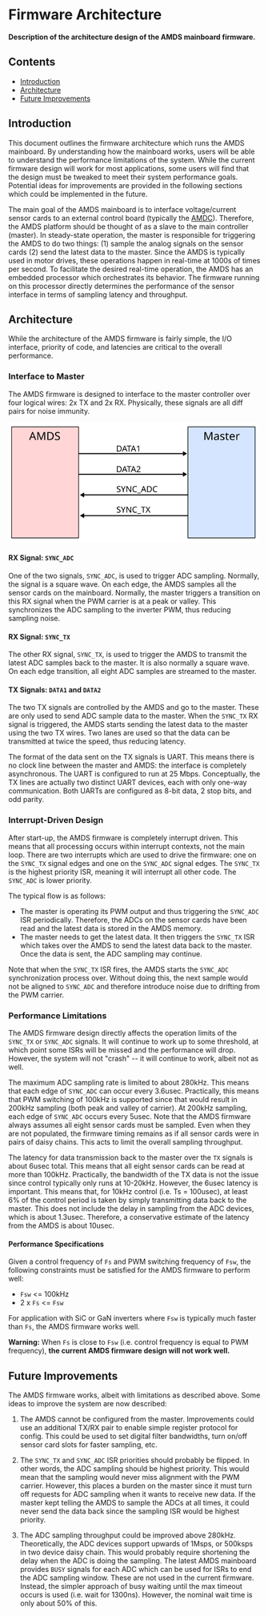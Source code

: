 # Firmware Architecture

**Description of the architecture design of the AMDS mainboard firmware.**

## Contents

- [Introduction](#introduction)
- [Architecture](#architecture)
- [Future Improvements](#future-improvements)

## Introduction

This document outlines the firmware architecture which runs the AMDS mainboard. By understanding how the mainboard works, users will be able to understand the performance limitations of the system. While the current firmware design will work for most applications, some users will find that the design must be tweaked to meet their system performance goals. Potential ideas for improvements are provided in the following sections which could be implemented in the future.

The main goal of the AMDS mainboard is to interface voltage/current sensor cards to an external control board (typically the [AMDC](https://amdc.dev/)). Therefore, the AMDS platform should be thought of as a slave to the main controller (master). In steady-state operation, the master is responsible for triggering the AMDS to do two things: (1) sample the analog signals on the sensor cards (2) send the latest data to the master. Since the AMDS is typically used in motor drives, these operations happen in real-time at 1000s of times per second. To facilitate the desired real-time operation, the AMDS has an embedded processor which orchestrates its behavior. The firmware running on this processor directly determines the performance of the sensor interface in terms of sampling latency and throughput.

## Architecture

While the architecture of the AMDS firmware is fairly simple, the I/O interface, priority of code, and latencies are critical to the overall performance.

### Interface to Master

The AMDS firmware is designed to interface to the master controller over four logical wires: 2x TX and 2x RX. Physically, these signals are all diff pairs for noise immunity.

<img src="./images/firmware_arch_interface.svg" width="500" />

#### RX Signal: `SYNC_ADC`

One of the two signals, `SYNC_ADC`, is used to trigger ADC sampling. Normally, the signal is a square wave. On each edge, the AMDS samples all the sensor cards on the mainboard. Normally, the master triggers a transition on this RX signal when the PWM carrier is at a peak or valley. This synchronizes the ADC sampling to the inverter PWM, thus reducing sampling noise.

#### RX Signal: `SYNC_TX`

The other RX signal, `SYNC_TX`, is used to trigger the AMDS to transmit the latest ADC samples back to the master. It is also normally a square wave. On each edge transition, all eight ADC samples are streamed to the master.

#### TX Signals: `DATA1` and `DATA2`

The two TX signals are controlled by the AMDS and go to the master. These are only used to send ADC sample data to the master. When the `SYNC_TX` RX signal is triggered, the AMDS starts sending the latest data to the master using the two TX wires. Two lanes are used so that the data can be transmitted at twice the speed, thus reducing latency.

The format of the data sent on the TX signals is UART. This means there is no clock line between the master and AMDS: the interface is completely asynchronous. The UART is configured to run at 25 Mbps. Conceptually, the TX lines are actually two distinct UART devices, each with only one-way communication. Both UARTs are configured as 8-bit data, 2 stop bits, and odd parity.

### Interrupt-Driven Design

After start-up, the AMDS firmware is completely interrupt driven. This means that all processing occurs within interrupt contexts, not the main loop. There are two interrupts which are used to drive the firmware: one on the `SYNC_TX` signal edges and one on the `SYNC_ADC` signal edges. The `SYNC_TX` is the highest priority ISR, meaning it will interrupt all other code. The `SYNC_ADC` is lower priority.

The typical flow is as follows:

- The master is operating its PWM output and thus triggering the `SYNC_ADC` ISR periodically. Therefore, the ADCs on the sensor cards have been read and the latest data is stored in the AMDS memory.
- The master needs to get the latest data. It then triggers the `SYNC_TX` ISR which takes over the AMDS to send the latest data back to the master. Once the data is sent, the ADC sampling may continue.

Note that when the `SYNC_TX` ISR fires, the AMDS starts the `SYNC_ADC` synchronization process over. Without doing this, the next sample would not be aligned to `SYNC_ADC` and therefore introduce noise due to drifting from the PWM carrier.

### Performance Limitations

The AMDS firmware design directly affects the operation limits of the `SYNC_TX` or `SYNC_ADC` signals. It will continue to work up to some threshold, at which point some ISRs will be missed and the performance will drop. However, the system will not "crash" -- it will continue to work, albeit not as well.

The maximum ADC sampling rate is limited to about 280kHz. This means that each edge of `SYNC_ADC` can occur every 3.6usec. Practically, this means that PWM switching of 100kHz is supported since that would result in 200kHz sampling (both peak and valley of carrier). At 200kHz sampling, each edge of `SYNC_ADC` occurs every 5usec. Note that the AMDS firmware always assumes all eight sensor cards must be sampled. Even when they are not populated, the firmware timing remains as if all sensor cards were in pairs of daisy chains. This acts to limit the overall sampling throughput.

The latency for data transmission back to the master over the `TX` signals is about 6usec total. This means that all eight sensor cards can be read at more than 100kHz. Practically, the bandwidth of the TX data is not the issue since control typically only runs at 10-20kHz. However, the 6usec latency is important. This means that, for 10kHz control (i.e. Ts = 100usec), at least 6% of the control period is taken by simply transmitting data back to the master. This does not include the delay in sampling from the ADC devices, which is about 1.3usec. Therefore, a conservative estimate of the latency from the AMDS is about 10usec.

#### Performance Specifications

Given a control frequency of `Fs` and PWM switching frequency of `Fsw`, the following constraints must be satisfied for the AMDS firmware to perform well:

- `Fsw` <= 100kHz
- 2 x `Fs` <= `Fsw`

For application with SiC or GaN inverters where `Fsw` is typically much faster than `Fs`, the AMDS firmware works well.

**Warning:** When `Fs` is close to `Fsw` (i.e. control frequency is equal to PWM frequency), **the current AMDS firmware design will not work well.**

## Future Improvements

The AMDS firmware works, albeit with limitations as described above. Some ideas to improve the system are now described:

1. The AMDS cannot be configured from the master. Improvements could use an additional TX/RX pair to enable simple register protocol for config. This could be used to set digital filter bandwidths, turn on/off sensor card slots for faster sampling, etc.

2. The `SYNC_TX` and `SYNC_ADC` ISR priorities should probably be flipped. In other words, the ADC sampling should be highest priority. This would mean that the sampling would never miss alignment with the PWM carrier. However, this places a burden on the master since it must turn off requests for ADC sampling when it wants to receive new data. If the master kept telling the AMDS to sample the ADCs at all times, it could never send the data back since the sampling ISR would be highest priority.

3. The ADC sampling throughput could be improved above 280kHz. Theoretically, the ADC devices support upwards of 1Msps, or 500ksps in two device daisy chain. This would probably require shortening the delay when the ADC is doing the sampling. The latest AMDS mainboard provides `BUSY` signals for each ADC which can be used for ISRs to end the ADC sampling window. These are not used in the current firmware. Instead, the simpler approach of busy waiting until the max timeout occurs is used (i.e. wait for 1300ns). However, the nominal wait time is only about 50% of this.
